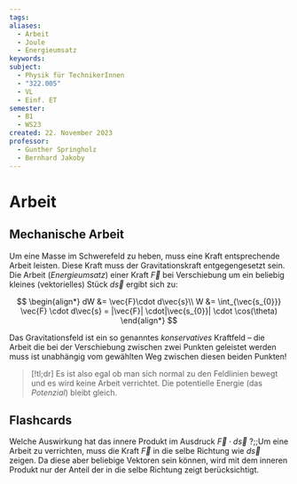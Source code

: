 ```yaml
---
tags: 
aliases:
  - Arbeit
  - Joule
  - Energieumsatz
keywords: 
subject:
  - Physik für TechnikerInnen
  - "322.005"
  - VL
  - Einf. ET
semester:
  - B1
  - WS23
created: 22. November 2023
professor:
  - Gunther Springholz
  - Bernhard Jakoby
---
```

 

# Arbeit

## Mechanische Arbeit

Um eine Masse im Schwerefeld zu heben, muss eine Kraft entsprechende Arbeit leisten.
Diese Kraft muss der Gravitationskraft entgegengesetzt sein. 
Die Arbeit (*Energieumsatz*) einer Kraft $\vec{F}$ bei Verschiebung um ein beliebig kleines (vektorielles) Stück $d\vec{s}$ ergibt sich zu:

$$
\begin{align*}
dW &= \vec{F}\cdot d\vec{s}\\
W &= \int_{\vec{s_{0}}} \vec{F} \cdot d\vec{s} = |\vec{F}| \cdot|\vec{s_{0}}| \cdot \cos(\theta)
\end{align*}
$$

Das Gravitationsfeld ist ein so genanntes *konservatives* Kraftfeld – die Arbeit die bei der Verschiebung zwischen zwei Punkten geleistet werden muss ist unabhängig vom gewählten Weg zwischen diesen beiden Punkten!

> [!tl;dr] Es ist also egal ob man sich normal zu den Feldlinien bewegt und es wird keine Arbeit verrichtet.
> Die potentielle Energie (das *Potenzial*) bleibt gleich.

## Flashcards

Welche Auswirkung hat das innere Produkt im Ausdruck $\vec{F}\cdot d\vec{s}$ ?;;Um eine Arbeit zu verrichten, muss die Kraft $\vec{F}$ in die selbe Richtung wie $d\vec{s}$ zeigen. Da diese aber beliebige Vektoren sein können, wird mit dem inneren Produkt nur der Anteil der in die selbe Richtung zeigt berücksichtigt.
<!--SR:!2024-03-04,2,230-->